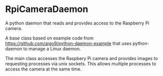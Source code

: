 # RpiCameraDaemon

A python daemon that reads and provides access to the Raspberry Pi camera.

A base class based on example code from https://github.com/aigo9/python-daemon-example that
uses python-daemon to manage a Linux daemon.

The main class accesses the Raspbery Pi camera and provides images to requesting processes
via unix sockets. This allows multiple processes to access the camera at the same time.
